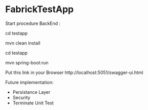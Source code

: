 # FabrickTestApp

Start procedure BackEnd :

cd testapp

mvn clean install

cd testapp

mvn spring-boot:run

Put this link in your Browser http://localhost:5051/swagger-ui.html

Future implementation:
- Persistance Layer
- Security
- Terminate Unit Test

